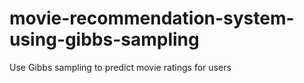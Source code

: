 # movie-recommendation-system-using-gibbs-sampling
Use Gibbs sampling to predict movie ratings for users
